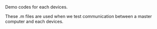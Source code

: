 Demo codes for each devices.

These .m files are used when we test communication between a master computer and each devices.

